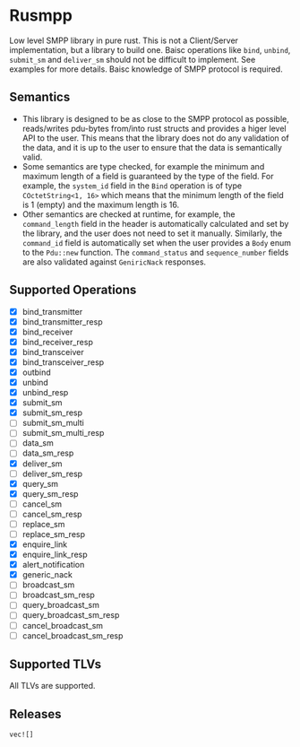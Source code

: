 # Rusmpp

Low level SMPP library in pure rust. This is not a Client/Server implementation, but a library to build one. Baisc operations like `bind`, `unbind`, `submit_sm` and `deliver_sm` should not be difficult to implement. See examples for more details. Baisc knowledge of SMPP protocol is required.

## Semantics

- This library is designed to be as close to the SMPP protocol as possible, reads/writes pdu-bytes from/into rust structs and provides a higer level API to the user. This means that the library does not do any validation of the data, and it is up to the user to ensure that the data is semantically valid.
- Some semantics are type checked, for example the minimum and maximum length of a field is guaranteed by the type of the field. For example, the `system_id` field in the `Bind` operation is of type `COctetString<1, 16>` which means that the minimum length of the field is 1 (empty) and the maximum length is 16.
- Other semantics are checked at runtime, for example, the `command_length` field in the header is automatically calculated and set by the library, and the user does not need to set it manually. Similarly, the `command_id` field is automatically set when the user provides a `Body` enum to the `Pdu::new` function. The `command_status` and `sequence_number` fields are also validated against `GeniricNack` responses.

## Supported Operations

- [x] bind_transmitter
- [x] bind_transmitter_resp
- [x] bind_receiver
- [x] bind_receiver_resp
- [x] bind_transceiver
- [x] bind_transceiver_resp
- [x] outbind
- [x] unbind
- [x] unbind_resp
- [x] submit_sm
- [x] submit_sm_resp
- [ ] submit_sm_multi
- [ ] submit_sm_multi_resp
- [ ] data_sm
- [ ] data_sm_resp
- [x] deliver_sm
- [ ] deliver_sm_resp
- [x] query_sm
- [x] query_sm_resp
- [ ] cancel_sm
- [ ] cancel_sm_resp
- [ ] replace_sm
- [ ] replace_sm_resp
- [x] enquire_link
- [x] enquire_link_resp
- [x] alert_notification
- [x] generic_nack
- [ ] broadcast_sm
- [ ] broadcast_sm_resp
- [ ] query_broadcast_sm
- [ ] query_broadcast_sm_resp
- [ ] cancel_broadcast_sm
- [ ] cancel_broadcast_sm_resp

## Supported TLVs

All TLVs are supported.

## Releases

`vec![]`
